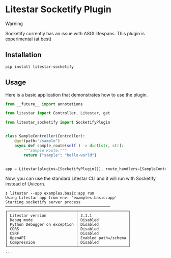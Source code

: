 # Litestar Socketify Plugin

> [!WARNING]
> Socketify currently has an issue with ASGI lifespans. This plugin is experimental (at best)

## Installation

```shell
pip install litestar-socketify
```

## Usage

Here is a basic application that demonstrates how to use the plugin.

```python
from __future__ import annotations

from litestar import Controller, Litestar, get

from litestar_socketify import SocketifyPlugin


class SampleController(Controller):
    @get(path="/sample")
    async def sample_route(self ) -> dict[str, str]:
        """Sample Route."""
        return {"sample": "hello-world"}


app = Litestar(plugins=[SocketifyPlugin()], route_handlers=[SampleController])

```

Now, you can use the standard Litestar CLI and it will run with Socketify instead of Uvicorn.

```shell
❯ litestar --app examples.basic:app run
Using Litestar app from env: 'examples.basic:app'
Starting socketify server process ──────────────────────────────────────────────
┌──────────────────────────────┬──────────────────────┐
│ Litestar version             │ 2.1.1                │
│ Debug mode                   │ Disabled             │
│ Python Debugger on exception │ Disabled             │
│ CORS                         │ Disabled             │
│ CSRF                         │ Disabled             │
│ OpenAPI                      │ Enabled path=/schema │
│ Compression                  │ Disabled             │
└──────────────────────────────┴──────────────────────┘
...
```
